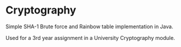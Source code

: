 Cryptography
============

Simple SHA-1 Brute force and Rainbow table implementation in Java.

Used for a 3rd year assignment in a University Cryptography module.
